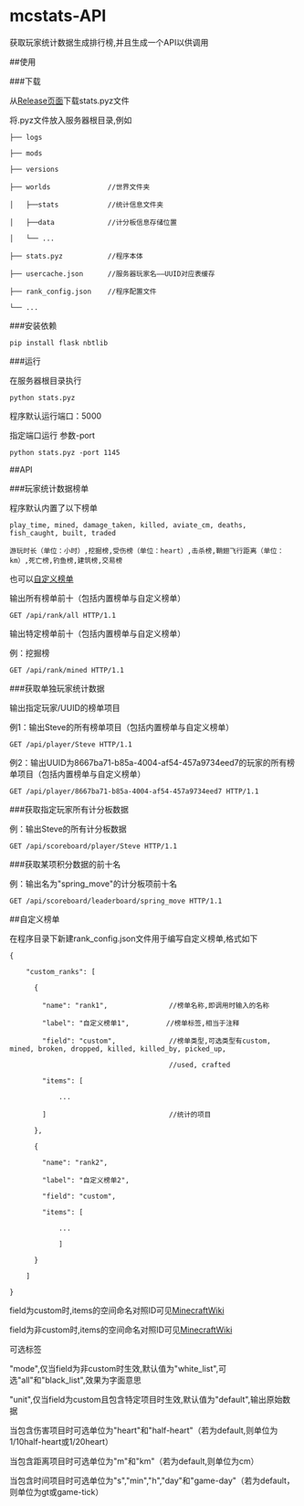 # mcstats-API
获取玩家统计数据生成排行榜,并且生成一个API以供调用

##使用

###下载

从[Release页面](https://github.com/Iodine-chloride/mcstats-api/releases)下载stats.pyz文件

将.pyz文件放入服务器根目录,例如

    ├── logs

    ├── mods

    ├── versions

    ├── worlds              //世界文件夹

    │   ├──stats            //统计信息文件夹

    │   ├──data             //计分板信息存储位置

    │   └── ...

    ├── stats.pyz           //程序本体

    ├── usercache.json      //服务器玩家名——UUID对应表缓存

    ├── rank_config.json    //程序配置文件

    └── ...

###安装依赖

    pip install flask nbtlib

###运行

在服务器根目录执行

    python stats.pyz

程序默认运行端口：5000

指定端口运行 参数-port

    python stats.pyz -port 1145

##API

###玩家统计数据榜单

程序默认内置了以下榜单

    play_time, mined, damage_taken, killed, aviate_cm, deaths, fish_caught, built, traded

    游玩时长（单位：小时）,挖掘榜,受伤榜（单位：heart）,击杀榜,鞘翅飞行距离（单位：km）,死亡榜,钓鱼榜,建筑榜,交易榜

也可以[自定义榜单](##自定义榜单)

输出所有榜单前十（包括内置榜单与自定义榜单）

    GET /api/rank/all HTTP/1.1

输出特定榜单前十（包括内置榜单与自定义榜单） 

例：挖掘榜

    GET /api/rank/mined HTTP/1.1

###获取单独玩家统计数据

输出指定玩家/UUID的榜单项目 

例1：输出Steve的所有榜单项目（包括内置榜单与自定义榜单）

    GET /api/player/Steve HTTP/1.1

例2：输出UUID为8667ba71-b85a-4004-af54-457a9734eed7的玩家的所有榜单项目（包括内置榜单与自定义榜单）

    GET /api/player/8667ba71-b85a-4004-af54-457a9734eed7 HTTP/1.1

###获取指定玩家所有计分板数据

例：输出Steve的所有计分板数据

    GET /api/scoreboard/player/Steve HTTP/1.1

###获取某项积分数据的前十名

例：输出名为"spring_move"的计分板项前十名

    GET /api/scoreboard/leaderboard/spring_move HTTP/1.1

##自定义榜单

在程序目录下新建rank_config.json文件用于编写自定义榜单,格式如下

    {

        "custom_ranks": [

          {

            "name": "rank1",               //榜单名称,即调用时输入的名称

            "label": "自定义榜单1",         //榜单标签,相当于注释

            "field": "custom",             //榜单类型,可选类型有custom, mined, broken, dropped, killed, killed_by, picked_up,

                                           //used, crafted

            "items": [

                ...

            ]                              //统计的项目

          },

          {

            "name": "rank2",

            "label": "自定义榜单2",

            "field": "custom",

            "items": [

                ...

                ]

          }

        ]

    }


field为custom时,items的空间命名对照ID可见[MinecraftWiki](https://zh.minecraft.wiki/w/%E7%BB%9F%E8%AE%A1%E4%BF%A1%E6%81%AF)

field为非custom时,items的空间命名对照ID可见[MinecraftWiki](https://zh.minecraft.wiki/w/%E5%91%BD%E5%90%8D%E7%A9%BA%E9%97%B4ID)

可选标签

"mode",仅当field为非custom时生效,默认值为"white_list",可选"all"和"black_list",效果为字面意思

"unit",仅当field为custom且包含特定项目时生效,默认值为"default",输出原始数据

当包含伤害项目时可选单位为"heart"和"half-heart"（若为default,则单位为1/10half-heart或1/20heart）

当包含距离项目时可选单位为"m"和"km"（若为default,则单位为cm）

当包含时间项目时可选单位为"s","min","h","day"和"game-day"（若为default，则单位为gt或game-tick）
